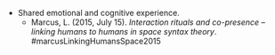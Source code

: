 - Shared emotional and cognitive experience.
	- Marcus, L. (2015, July 15). _Interaction rituals and co-presence – linking humans to humans in space syntax theory_. #marcusLinkingHumansSpace2015